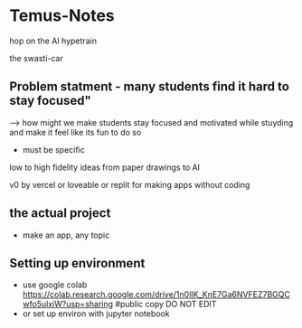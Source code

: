# Temus-Notes
hop on the AI hypetrain

the swasti-car

## Problem statment - many students find it hard to stay focused"
--> how might we make students stay focused and motivated while stuyding and make it feel like its fun to do so
- must be specific

low to high fidelity ideas from paper drawings to AI

v0 by vercel or loveable or replit for making apps without coding

## the actual project
- make an app, any topic

## Setting up environment
- use google colab https://colab.research.google.com/drive/1n0lIK_KnE7Ga6NVFEZ7BGQCwfo5ulxiW?usp=sharing #public copy DO NOT EDIT
- or set up environ with jupyter notebook

